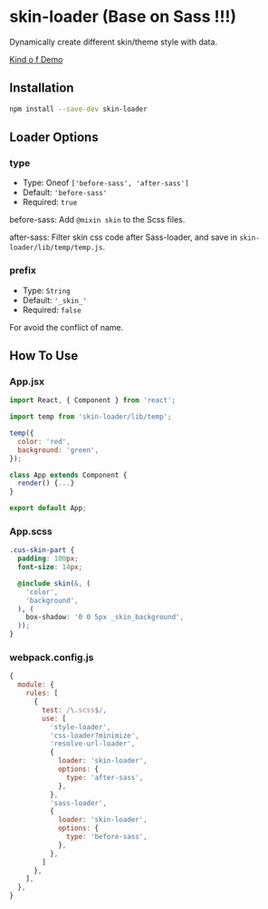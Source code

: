 # skin-loader (Base on Sass !!!)
Dynamically create different skin/theme style with data.

[Kind o
f Demo](https://codepen.io/xiaoshaung/pen/dJmvPp?editors=0010)

## Installation

```sh
npm install --save-dev skin-loader
```

## Loader Options

### type

* Type: Oneof `['before-sass', 'after-sass']`
* Default: `'before-sass'`
* Required: `true`

before-sass: Add `@mixin skin` to the Scss files.

after-sass: Filter skin css code after Sass-loader, and save in `skin-loader/lib/temp/temp.js`.

### prefix

* Type: `String`
* Default: `'_skin_'`
* Required: `false`

For avoid the conflict of name.

## How To Use

### App.jsx

```jsx
import React, { Component } from 'react';

import temp from 'skin-loader/lib/temp';

temp({
  color: 'red',
  background: 'green',
});

class App extends Component {
  render() {...}
}

export default App;
```

### App.scss

```scss
.cus-skin-part {
  padding: 100px;
  font-size: 14px;

  @include skin(&, (
    'color',
    'background',
  ), (
    box-shadow: '0 0 5px _skin_background',
  ));
}
```

### webpack.config.js

```js
{
  module: {
    rules: [
      {
        test: /\.scss$/,
        use: [
          'style-loader',
          'css-loader?minimize',
          'resolve-url-loader',
          {
            loader: 'skin-loader',
            options: {
              type: 'after-sass',
            },
          },
          'sass-loader',
          {
            loader: 'skin-loader',
            options: {
              type: 'before-sass',
            },
          },
        ]
      },
    ],
  },
}
```